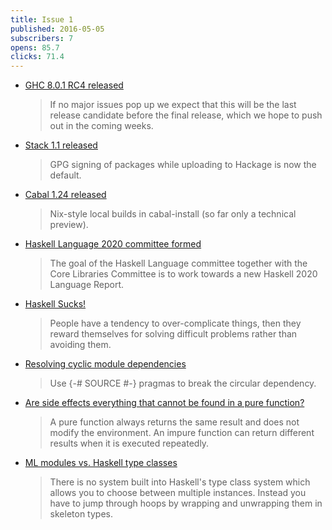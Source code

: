 ```yaml
---
title: Issue 1
published: 2016-05-05
subscribers: 7
opens: 85.7
clicks: 71.4
---
```


- [GHC 8.0.1 RC4 released ](https://mail.haskell.org/pipermail/ghc-devs/2016-April/011955.html)

  > If no major issues pop up we expect that this will be the last release candidate before the final release, which we hope to push out in the coming weeks.

- [Stack 1.1 released](https://github.com/commercialhaskell/stack/releases/tag/v1.1.0)

  > GPG signing of packages while uploading to Hackage is now the default.

- [Cabal 1.24 released](http://coldwa.st/e/blog/2016-05-04-Cabal-1-24.html)

  > Nix-style local builds in cabal-install (so far only a technical preview).

- [Haskell Language 2020 committee formed](https://mail.haskell.org/pipermail/haskell-prime/2016-April/004050.html)

  > The goal of the Haskell Language committee together with the Core Libraries Committee is to work towards a new Haskell 2020 Language Report.

- [Haskell Sucks!](https://dl.dropboxusercontent.com/u/40457956/haskell_sucks.pdf)

  > People have a tendency to over-complicate things, then they reward themselves for solving difficult problems rather than avoiding them.

- [Resolving cyclic module dependencies](http://stackoverflow.com/questions/36978780/haskell-resolving-cyclical-module-dependency)

  > Use {-# SOURCE #-} pragmas to break the circular dependency.

- [Are side effects everything that cannot be found in a pure function?](http://stackoverflow.com/questions/36969344/are-side-effects-everything-that-cannot-be-found-in-a-pure-function)

  > A pure function always returns the same result and does not modify the environment. An impure function can return different results when it is executed repeatedly.

- [ML modules vs. Haskell type classes](http://stackoverflow.com/questions/36927169/ml-modules-vs-haskell-type-classes)

  > There is no system built into Haskell's type class system which allows you to choose between multiple instances. Instead you have to jump through hoops by wrapping and unwrapping them in skeleton types.
